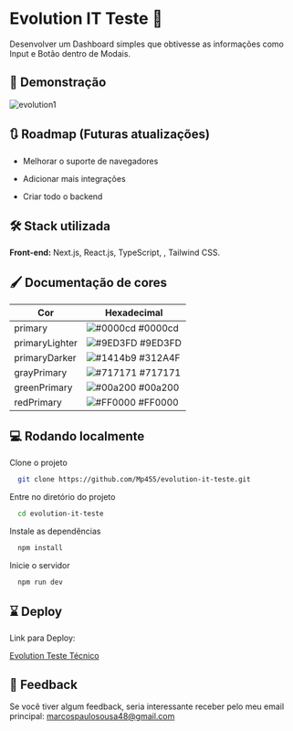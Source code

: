 # Evolution IT Teste 🚛

Desenvolver um Dashboard simples que obtivesse as informações como Input e Botão dentro de Modais.

## 🎥 Demonstração

![evolution1](https://github.com/Mp455/evolution-it-teste/assets/107141369/60b91f02-6fd3-49bf-a5e4-6d9c9ae572be)

## 🔃 Roadmap (Futuras atualizações)

- Melhorar o suporte de navegadores

- Adicionar mais integrações

- Criar todo o backend

## 🛠️ Stack utilizada

**Front-end:** Next.js, React.js, TypeScript, , Tailwind CSS.

## 🖌️ Documentação de cores

| Cor            | Hexadecimal                                                      |
| -------------- | ---------------------------------------------------------------- |
| primary        | ![#0000cd](https://via.placeholder.com/10/0000cd?text=+) #0000cd |
| primaryLighter | ![#9ED3FD](https://via.placeholder.com/10/9ED3FD?text=+) #9ED3FD |
| primaryDarker  | ![#1414b9](https://via.placeholder.com/10/1414b9?text=+) #312A4F |
| grayPrimary    | ![#717171](https://via.placeholder.com/10/717171?text=+) #717171 |
| greenPrimary   | ![#00a200](https://via.placeholder.com/10/00a200?text=+) #00a200 |
| redPrimary     | ![#FF0000](https://via.placeholder.com/10/FF0000?text=+) #FF0000 |

## 💻 Rodando localmente

Clone o projeto

```bash
  git clone https://github.com/Mp455/evolution-it-teste.git
```

Entre no diretório do projeto

```bash
  cd evolution-it-teste
```

Instale as dependências

```bash
  npm install
```

Inicie o servidor

```bash
  npm run dev
```

## ⌛ Deploy

Link para Deploy:

[Evolution Teste Técnico](https://evolution-it-teste.vercel.app/)

## 🚀 Feedback

Se você tiver algum feedback, seria interessante receber pelo meu email principal: marcospaulosousa48@gmail.com
